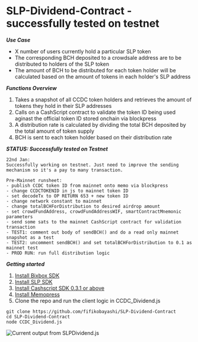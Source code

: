 # SLP-Dividend-Contract - successfully tested on testnet

***Use Case***
- X number of users currently hold a particular SLP token
- The corresponding BCH deposited to a crowdsale address are to be distributed to holders of the SLP token
- The amount of BCH to be distributed for each token holder will be calculated based on the amount of tokens in each holder's SLP address

***Functions Overview***
1. Takes a snapshot of all CCDC token holders and retrieves the amount of tokens they hold in their SLP addresses
2. Calls on a CashScript contract to validate the token ID being used aginast the official token ID stored onchain via blockpress
3. A distribution rate is calculated by dividing the total BCH deposited by the total amount of token supply
4. BCH is sent to each token holder based on their distribution rate

***STATUS: Successfully tested on Testnet***
~~~
22nd Jan: 
Successfully working on testnet. Just need to improve the sending mechanism so it's a pay to many transaction.

Pre-Mainnet runsheet:
- publish CCDC token ID from mainnet onto memo via blockpress
- change CCDCTOKENID in js to mainnet token ID
- set decodeTx to OP RETURN 653 + new token ID
- change network constant to mainnet
- change totalBCHForDistribution to desired airdrop amount
- set crowdFundAddress, crowdFundAddressWIF, smartContractMnemonic parameters
- send some sats to the mainnet CashScript contract for validation transaction
- TEST1: comment out body of sendBCH() and do a read only mainnet snapshot as a test
- TEST2: uncomment sendBCH() and set totalBCHForDistribution to 0.1 as mainnet test
- PROD RUN: run full distribution logic

  ~~~

***Getting started***

1. [Install Bixbox SDK](https://developer.bitcoin.com/bitbox/docs/getting-started)
2. [Install SLP SDK](https://github.com/Bitcoin-com/slp-sdk)
3. [Install Cashscript SDK 0.3.1 or above](https://developer.bitcoin.com/cashscript/docs/getting-started)
4. [Install Memopress](https://developer.bitcoin.com/tutorials/memopress/)
5. Clone the repo and run the client logic in CCDC_Dividend.js
~~~
git clone https://github.com/fifikobayashi/SLP-Dividend-Contract
cd SLP-Dividend-Contract
node CCDC_Dividend.js
~~~

 
![Current output from SLPDividend.js](https://raw.githubusercontent.com/fifikobayashi/SLP-Dividend-Contract/master/Screenshots/SLP%20dividend%20-%20send%20output.png)
